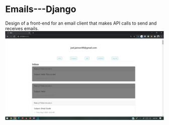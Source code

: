 # Emails---Django
 Design of a front-end for an email client that makes API calls to send and receives emails.<br>
<img src="dem/1.PNG">
